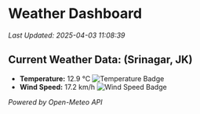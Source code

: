 
# Weather Dashboard

_Last Updated: 2025-04-03 11:08:39_

## Current Weather Data: (Srinagar, JK)
- **Temperature:** 12.9 °C ![Temperature Badge](https://img.shields.io/badge/Temperature-Low%20Temp-blue)
- **Wind Speed:** 17.2 km/h ![Wind Speed Badge](https://img.shields.io/badge/Wind%20Speed-Light%20Wind-blue)

*Powered by Open-Meteo API*
